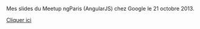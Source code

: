 Mes slides du Meetup ngParis (AngularJS) chez Google le 21 octobre 2013.

[Cliquer ici](http://tchatel.github.com/slides-ngParis-octobre2013/)
